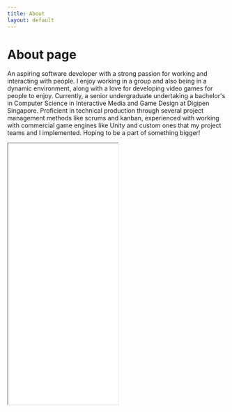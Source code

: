 ```yaml
---
title: About
layout: default
---
```

# About page

An aspiring software developer with a strong passion for working and interacting with people. I enjoy working in a group and also being in a dynamic environment, along with a love for developing video games for people to enjoy.
Currently, a senior undergraduate undertaking a bachelor's in Computer Science in Interactive Media and Game Design at Digipen Singapore.
Proficient in technical production through several project management methods like scrums and kanban, experienced with working with commercial game engines like Unity and custom ones that my project teams and I implemented. Hoping to be a part of something bigger!

<div class="iframe-container">
  <iframe src="/assets/images/Keith-Chng-Resume.pdf" width="50%" height="600px"></iframe>
</div>